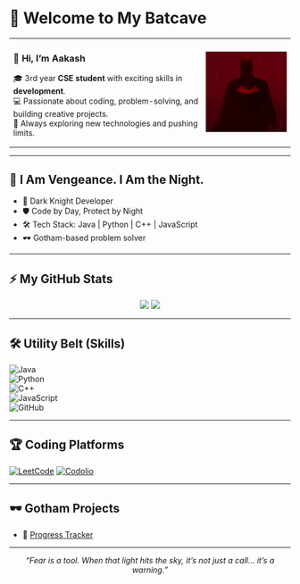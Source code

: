# 🦇 Welcome to My Batcave

<table>
  <tr>
    <td>
      <h3>👋 Hi, I’m <b>Aakash</b></h3>
      <p>
        🎓 3rd year <b>CSE student</b> with exciting skills in <b>development</b>.<br>
        💻 Passionate about coding, problem-solving, and building creative projects.<br>
        🚀 Always exploring new technologies and pushing limits.
      </p>
    </td>
    <td>
      <img src="./Robert Pattinson Batman GIF by Grillax®.gif" width="250" />
    </td>
  </tr>
</table>

---

## 🦇 I Am Vengeance. I Am the Night.

- 🌙 Dark Knight Developer
- 🛡️ Code by Day, Protect by Night
- 🛠 Tech Stack: Java | Python | C++ | JavaScript
- 🕶 Gotham-based problem solver

---

## ⚡ My GitHub Stats

<p align="center">
  <img src="https://github-readme-stats.vercel.app/api?username=AakashLeo&show_icons=true&theme=dark&bg_color=0D1117&title_color=ff0000&icon_color=ff0000" height="180"/>
  <img src="https://github-readme-streak-stats.herokuapp.com/?user=AakashLeo&theme=dark&background=0D1117&ring=ff0000&fire=ff0000&currStreakLabel=ff0000" height="180"/>
</p>

---

## 🛠 Utility Belt (Skills)

![Java](https://img.shields.io/badge/Java-black?style=for-the-badge&logo=openjdk)  
![Python](https://img.shields.io/badge/Python-darkblue?style=for-the-badge&logo=python)  
![C++](https://img.shields.io/badge/C++-darkred?style=for-the-badge&logo=cplusplus)  
![JavaScript](https://img.shields.io/badge/JavaScript-black?style=for-the-badge&logo=javascript)  
![GitHub](https://img.shields.io/badge/GitHub-darkgray?style=for-the-badge&logo=github)

---

## 🏆 Coding Platforms

[![LeetCode](https://img.shields.io/badge/LeetCode-FFA116?style=for-the-badge&logo=leetcode&logoColor=black)](https://leetcode.com/u/Aakash_420/)
[![Codolio](https://img.shields.io/badge/Codolio-007ACC?style=for-the-badge&logo=codolio&logoColor=white)](https://codolio.com/profile/Aakash_M)

---

## 🕶 Gotham Projects

- 🔗 [Progress Tracker](https://progress-tracker-ucdg.onrender.com/)


---

<p align="center">
  <i>“Fear is a tool. When that light hits the sky, it’s not just a call… it’s a warning.”</i>  
</p>
